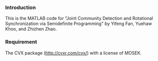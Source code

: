 ### Introduction
This is the MATLAB code for "Joint Community Detection and Rotational Synchronization via Semidefinite Programming" by Yifeng Fan, Yuehaw Khoo, and Zhizhen Zhao. 

### Requirement
The CVX package (http://cvxr.com/cvx/) with a license of MOSEK.




